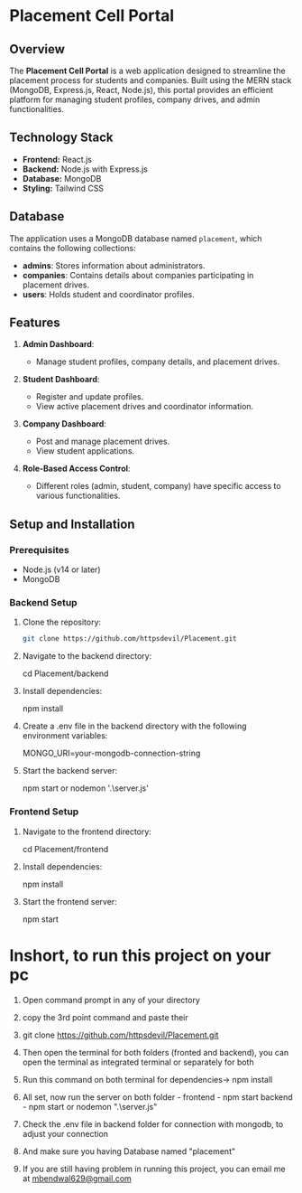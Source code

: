 # Placement Cell Portal

## Overview

The **Placement Cell Portal** is a web application designed to streamline the placement process for students and companies. Built using the MERN stack (MongoDB, Express.js, React, Node.js), this portal provides an efficient platform for managing student profiles, company drives, and admin functionalities.

## Technology Stack

- **Frontend:** React.js
- **Backend:** Node.js with Express.js
- **Database:** MongoDB
- **Styling:** Tailwind CSS

## Database

The application uses a MongoDB database named `placement`, which contains the following collections:

- **admins**: Stores information about administrators.
- **companies**: Contains details about companies participating in placement drives.
- **users**: Holds student and coordinator profiles.

## Features

1. **Admin Dashboard**:
   - Manage student profiles, company details, and placement drives.
   
2. **Student Dashboard**:
   - Register and update profiles.
   - View active placement drives and coordinator information.
   
3. **Company Dashboard**:
   - Post and manage placement drives.
   - View student applications.

4. **Role-Based Access Control**:
   - Different roles (admin, student, company) have specific access to various functionalities.

## Setup and Installation

### Prerequisites

- Node.js (v14 or later)
- MongoDB

### Backend Setup

1. Clone the repository:
   ```bash
   git clone https://github.com/httpsdevil/Placement.git

2. Navigate to the backend directory:
   
   cd Placement/backend
3. Install dependencies:

   npm install

4. Create a .env file in the backend directory with the following environment variables:

   MONGO_URI=your-mongodb-connection-string

5. Start the backend server:

   npm start or nodemon '.\server.js'


### Frontend Setup

1. Navigate to the frontend directory:

   cd Placement/frontend

2. Install dependencies:

   npm install


3. Start the frontend server:

   npm start




# Inshort, to run this project on your pc

1. Open command prompt in any of your directory
2. copy the 3rd point command and paste their
3. git clone https://github.com/httpsdevil/Placement.git
4. Then open the terminal for both folders (fronted and backend), you can open the terminal as integrated terminal or separately for both
5. Run this command on both terminal for dependencies-> npm install
6. All set, now run the server on both folder - 
   frontend - npm start
   backend - npm start or nodemon ".\server.js"

7. Check the .env file in backend folder for connection with mongodb, to adjust your connection
8. And make sure you having Database named "placement"


9. If you are still having problem in running this project, you can email me at mbendwal629@gmail.com   